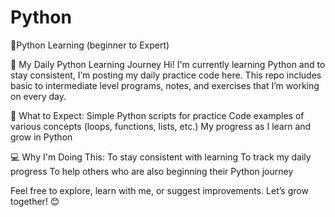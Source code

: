 # Python
🐍Python Learning (beginner to Expert)

🐍 My Daily Python Learning Journey
Hi! I'm currently learning Python and to stay consistent, I’m posting my daily practice code here.
This repo includes basic to intermediate level programs, notes, and exercises that I’m working on every day.

📌 What to Expect:
Simple Python scripts for practice
Code examples of various concepts (loops, functions, lists, etc.)
My progress as I learn and grow in Python

💻 Why I'm Doing This:
To stay consistent with learning
To track my daily progress
To help others who are also beginning their Python journey

Feel free to explore, learn with me, or suggest improvements.
Let’s grow together! 😊
